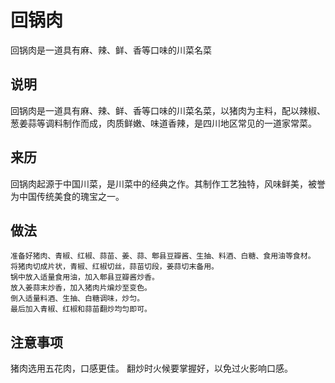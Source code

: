 回锅肉
===

回锅肉是一道具有麻、辣、鲜、香等口味的川菜名菜

## 说明
回锅肉是一道具有麻、辣、鲜、香等口味的川菜名菜，以猪肉为主料，配以辣椒、葱姜蒜等调料制作而成，肉质鲜嫩、味道香辣，是四川地区常见的一道家常菜。

## 来历
回锅肉起源于中国川菜，是川菜中的经典之作。其制作工艺独特，风味鲜美，被誉为中国传统美食的瑰宝之一。

## 做法
```shell
准备好猪肉、青椒、红椒、蒜苗、姜、蒜、郫县豆瓣酱、生抽、料酒、白糖、食用油等食材。
将猪肉切成片状，青椒、红椒切丝，蒜苗切段，姜蒜切末备用。
锅中放入适量食用油，加入郫县豆瓣酱炒香。
放入姜蒜末炒香，加入猪肉片煸炒至变色。
倒入适量料酒、生抽、白糖调味，炒匀。
最后加入青椒、红椒和蒜苗翻炒均匀即可。
```

## 注意事项
猪肉选用五花肉，口感更佳。
翻炒时火候要掌握好，以免过火影响口感。
